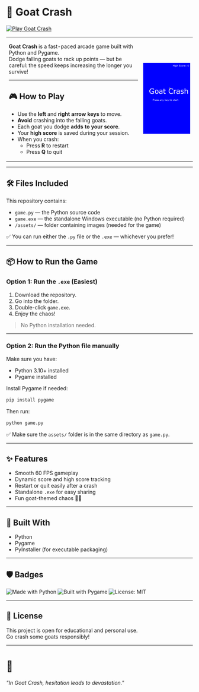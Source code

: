 # 🐐 Goat Crash

[![Play Goat Crash](https://img.shields.io/badge/Play-Goat_Crash-green?style=for-the-badge&logo=python)](https://github.com/heather-253/goat_cargame)

<table>
<tr>
<td>

**Goat Crash** is a fast-paced arcade game built with Python and Pygame.  
Dodge falling goats to rack up points — but be careful: the speed keeps increasing the longer you survive!

---

## 🎮 How to Play
- Use the **left** and **right arrow keys** to move.
- **Avoid** crashing into the falling goats.
- Each goat you dodge **adds to your score**.
- Your **high score** is saved during your session.
- When you crash:
  - Press **R** to restart
  - Press **Q** to quit

</td>
<td>
<p align="right">
  <img src="gameplay.gif" alt="Goat Crash Gameplay" width="300">
</p>
</td>
</tr>
</table>

---

## 🛠 Files Included
This repository contains:
- `game.py` — the Python source code
- `game.exe` — the standalone Windows executable (no Python required)
- `/assets/` — folder containing images (needed for the game)

✅ You can run either the `.py` file or the `.exe` — whichever you prefer!

---


## 📦 How to Run the Game

### Option 1: Run the `.exe` (Easiest)
1. Download the repository.
2. Go into the folder.
3. Double-click `game.exe`.
4. Enjoy the chaos!

> No Python installation needed.

---

### Option 2: Run the Python file manually
Make sure you have:
- Python 3.10+ installed
- Pygame installed

Install Pygame if needed:

```bash
pip install pygame
```

Then run:

```bash
python game.py
```

✅ Make sure the `assets/` folder is in the same directory as `game.py`.

---

## ✨ Features
- Smooth 60 FPS gameplay
- Dynamic score and high score tracking
- Restart or quit easily after a crash
- Standalone `.exe` for easy sharing
- Fun goat-themed chaos 🐐💥

---

## 🚀 Built With
- Python
- Pygame
- PyInstaller (for executable packaging)

---

## 🛡️ Badges

![Made with Python](https://img.shields.io/badge/Made%20with-Python-3776AB?style=for-the-badge&logo=python&logoColor=white)
![Built with Pygame](https://img.shields.io/badge/Built%20with-Pygame-1e1e1e?style=for-the-badge&logo=pygame&logoColor=white)
![License: MIT](https://img.shields.io/badge/License-MIT-yellow.svg?style=for-the-badge)

---

## 📜 License
This project is open for educational and personal use.  
Go crash some goats responsibly!

---

# 🐐  
_"In Goat Crash, hesitation leads to devastation."_  
